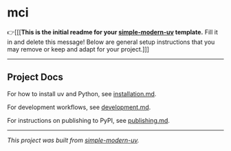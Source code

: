 # mci

👉\[\[\[**This is the initial readme for your
[simple-modern-uv](https://github.com/jlevy/simple-modern-uv) template.** Fill it in and
delete this message!
Below are general setup instructions that you may remove or keep and adapt for your
project.\]\]\]

* * *

## Project Docs

For how to install uv and Python, see [installation.md](installation.md).

For development workflows, see [development.md](development.md).

For instructions on publishing to PyPI, see [publishing.md](publishing.md).

* * *

*This project was built from
[simple-modern-uv](https://github.com/jlevy/simple-modern-uv).*
